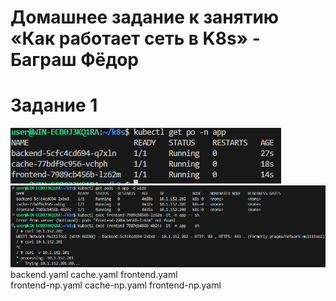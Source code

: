 # Домашнее задание к занятию «Как работает сеть в K8s» - Баграш Фёдор

# Задание 1

![alt text](img/img1.png)\
![alt text](img/img2.png)\
backend.yaml cache.yaml frontend.yaml\
frontend-np.yaml cache-np.yaml frontend-np.yaml

